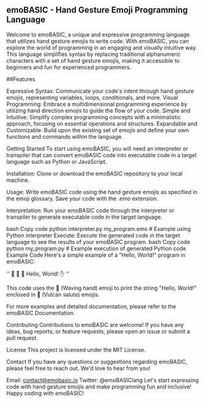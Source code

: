 
## emoBASIC - Hand Gesture Emoji Programming Language
Welcome to emoBASIC, a unique and expressive programming language that utilizes hand gesture emojis to write code. With emoBASIC, you can explore the world of programming in an engaging and visually intuitive way. This language simplifies syntax by replacing traditional alphanumeric characters with a set of hand gesture emojis, making it accessible to beginners and fun for experienced programmers.

##Features

Expressive Syntax: Communicate your code's intent through hand gesture emojis, representing variables, loops, conditionals, and more.
Visual Programming: Embrace a multidimensional programming experience by utilizing hand direction emojis to guide the flow of your code.
Simple and Intuitive: Simplify complex programming concepts with a minimalistic approach, focusing on essential operations and structures.
Expandable and Customizable: Build upon the existing set of emojis and define your own functions and commands within the language.

Getting Started
To start using emoBASIC, you will need an interpreter or transpiler that can convert emoBASIC code into executable code in a target language such as Python or JavaScript.

Installation: Clone or download the emoBASIC repository to your local machine.

Usage: Write emoBASIC code using the hand gesture emojis as specified in the emoji glossary. Save your code with the .emo extension.

Interpretation: Run your emoBASIC code through the interpreter or transpiler to generate executable code in the target language.

bash
Copy code
python interpreter.py my_program.emo  # Example using Python interpreter
Execute: Execute the generated code in the target language to see the results of your emoBASIC program.
bash
Copy code
python my_program.py  # Example execution of generated Python code
Example Code
Here's a simple example of a "Hello, World!" program in emoBASIC:

''
🤙
👋 🖖 Hello, World!
✋
''

This code uses the 👋 (Waving hand) emoji to print the string "Hello, World!" enclosed in 🖖 (Vulcan salute) emojis.

For more examples and detailed documentation, please refer to the emoBASIC Documentation.

Contributing
Contributions to emoBASIC are welcome! If you have any ideas, bug reports, or feature requests, please open an issue or submit a pull request.

License
This project is licensed under the MIT License.

Contact
If you have any questions or suggestions regarding emoBASIC, please feel free to reach out. We'd love to hear from you!

Email: contact@emobasic.io
Twitter: @emoBASIClang
Let's start expressing code with hand gesture emojis and make programming fun and inclusive! Happy coding with emoBASIC!
